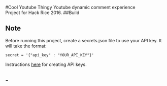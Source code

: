 
#Cool Youtube Thingy
Youtube dynamic comment experience
<br/>Project for Hack Rice 2016.
##Build

Note
----

Before running this project, create a secrets.json file to use your API key. It will take the format:

    secret = '{"api_key" : "YOUR_API_KEY"}'

Instructions [here][1] for creating API keys.

[1]: https://developers.google.com/youtube/registering_an_application
-
-


